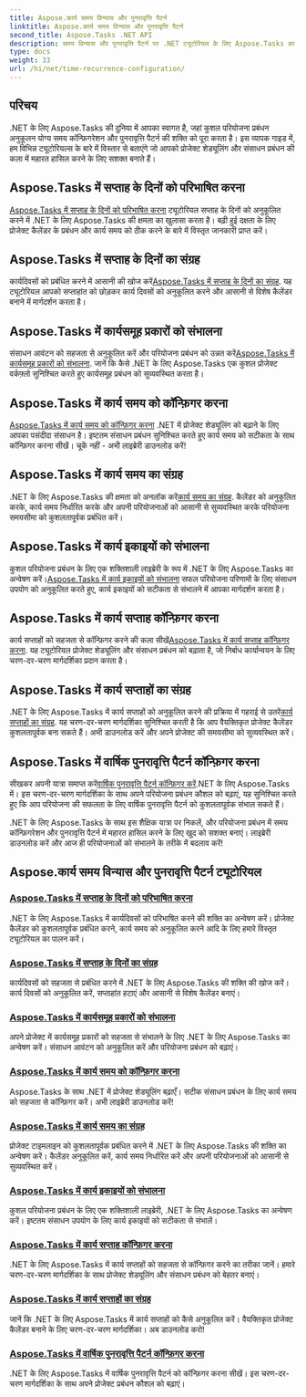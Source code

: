 ```yaml
---
title: Aspose.कार्य समय विन्यास और पुनरावृत्ति पैटर्न
linktitle: Aspose.कार्य समय विन्यास और पुनरावृत्ति पैटर्न
second_title: Aspose.Tasks .NET API
description: समय विन्यास और पुनरावृत्ति पैटर्न पर .NET ट्यूटोरियल के लिए Aspose.Tasks का अन्वेषण करें। आसानी से कैलेंडर प्रबंधित करें, कार्य समय अनुकूलित करें और प्रोजेक्ट शेड्यूलिंग अनुकूलित करें।
type: docs
weight: 33
url: /hi/net/time-recurrence-configuration/
---
```

## परिचय

.NET के लिए Aspose.Tasks की दुनिया में आपका स्वागत है, जहां कुशल परियोजना प्रबंधन अनुकूलन योग्य समय कॉन्फ़िगरेशन और पुनरावृत्ति पैटर्न की शक्ति को पूरा करता है। इस व्यापक गाइड में, हम विभिन्न ट्यूटोरियल्स के बारे में विस्तार से बताएंगे जो आपको प्रोजेक्ट शेड्यूलिंग और संसाधन प्रबंधन की कला में महारत हासिल करने के लिए सशक्त बनाते हैं।

## Aspose.Tasks में सप्ताह के दिनों को परिभाषित करना
[Aspose.Tasks में सप्ताह के दिनों को परिभाषित करना](./defining-weekdays/) ट्यूटोरियल सप्ताह के दिनों को अनुकूलित करने में .NET के लिए Aspose.Tasks की क्षमता का खुलासा करता है। बढ़ी हुई दक्षता के लिए प्रोजेक्ट कैलेंडर के प्रबंधन और कार्य समय को ठीक करने के बारे में विस्तृत जानकारी प्राप्त करें।

## Aspose.Tasks में सप्ताह के दिनों का संग्रह
कार्यदिवसों को प्रबंधित करने में आसानी की खोज करें[Aspose.Tasks में सप्ताह के दिनों का संग्रह](./weekday-collection/). यह ट्यूटोरियल आपको सप्ताहांत को छोड़कर कार्य दिवसों को अनुकूलित करने और आसानी से विशेष कैलेंडर बनाने में मार्गदर्शन करता है।

## Aspose.Tasks में कार्यसमूह प्रकारों को संभालना
 संसाधन आवंटन को सहजता से अनुकूलित करें और परियोजना प्रबंधन को उन्नत करें[Aspose.Tasks में कार्यसमूह प्रकारों को संभालना](./workgroup-types/). जानें कि कैसे .NET के लिए Aspose.Tasks एक कुशल प्रोजेक्ट वर्कफ़्लो सुनिश्चित करते हुए कार्यसमूह प्रबंधन को सुव्यवस्थित करता है।

## Aspose.Tasks में कार्य समय को कॉन्फ़िगर करना
[Aspose.Tasks में कार्य समय को कॉन्फ़िगर करना](./working-times/) .NET में प्रोजेक्ट शेड्यूलिंग को बढ़ाने के लिए आपका पसंदीदा संसाधन है। इष्टतम संसाधन प्रबंधन सुनिश्चित करते हुए कार्य समय को सटीकता के साथ कॉन्फ़िगर करना सीखें। चूकें नहीं - अभी लाइब्रेरी डाउनलोड करें!

## Aspose.Tasks में कार्य समय का संग्रह
 .NET के लिए Aspose.Tasks की क्षमता को अनलॉक करें[कार्य समय का संग्रह](./working-time-collection/). कैलेंडर को अनुकूलित करके, कार्य समय निर्धारित करके और अपनी परियोजनाओं को आसानी से सुव्यवस्थित करके परियोजना समयसीमा को कुशलतापूर्वक प्रबंधित करें।

## Aspose.Tasks में कार्य इकाइयों को संभालना
कुशल परियोजना प्रबंधन के लिए एक शक्तिशाली लाइब्रेरी के रूप में .NET के लिए Aspose.Tasks का अन्वेषण करें।[Aspose.Tasks में कार्य इकाइयों को संभालना](./work-units/) सफल परियोजना परिणामों के लिए संसाधन उपयोग को अनुकूलित करते हुए, कार्य इकाइयों को सटीकता से संभालने में आपका मार्गदर्शन करता है।

## Aspose.Tasks में कार्य सप्ताह कॉन्फ़िगर करना
 कार्य सप्ताहों को सहजता से कॉन्फ़िगर करने की कला सीखें[Aspose.Tasks में कार्य सप्ताह कॉन्फ़िगर करना](./configuring-workweeks/). यह ट्यूटोरियल प्रोजेक्ट शेड्यूलिंग और संसाधन प्रबंधन को बढ़ाता है, जो निर्बाध कार्यान्वयन के लिए चरण-दर-चरण मार्गदर्शिका प्रदान करता है।

## Aspose.Tasks में कार्य सप्ताहों का संग्रह
 .NET के लिए Aspose.Tasks में कार्य सप्ताहों को अनुकूलित करने की प्रक्रिया में गहराई से उतरें[कार्य सप्ताहों का संग्रह](./workweek-collection/). यह चरण-दर-चरण मार्गदर्शिका सुनिश्चित करती है कि आप वैयक्तिकृत प्रोजेक्ट कैलेंडर कुशलतापूर्वक बना सकते हैं। अभी डाउनलोड करें और अपने प्रोजेक्ट की समयसीमा को सुव्यवस्थित करें।

## Aspose.Tasks में वार्षिक पुनरावृत्ति पैटर्न कॉन्फ़िगर करना
 सीखकर अपनी यात्रा समाप्त करें[वार्षिक पुनरावृत्ति पैटर्न कॉन्फ़िगर करें](./yearly-recurrence-patterns/).NET के लिए Aspose.Tasks में। इस चरण-दर-चरण मार्गदर्शिका के साथ अपने परियोजना प्रबंधन कौशल को बढ़ाएं, यह सुनिश्चित करते हुए कि आप परियोजना की सफलता के लिए वार्षिक पुनरावृत्ति पैटर्न को कुशलतापूर्वक संभाल सकते हैं।

.NET के लिए Aspose.Tasks के साथ इस शैक्षिक यात्रा पर निकलें, और परियोजना प्रबंधन में समय कॉन्फ़िगरेशन और पुनरावृत्ति पैटर्न में महारत हासिल करने के लिए खुद को सशक्त बनाएं। लाइब्रेरी डाउनलोड करें और आज ही परियोजनाओं को संभालने के तरीके में बदलाव करें!
## Aspose.कार्य समय विन्यास और पुनरावृत्ति पैटर्न ट्यूटोरियल
### [Aspose.Tasks में सप्ताह के दिनों को परिभाषित करना](./defining-weekdays/)
.NET के लिए Aspose.Tasks में कार्यदिवसों को परिभाषित करने की शक्ति का अन्वेषण करें। प्रोजेक्ट कैलेंडर को कुशलतापूर्वक प्रबंधित करने, कार्य समय को अनुकूलित करने आदि के लिए हमारे विस्तृत ट्यूटोरियल का पालन करें।
### [Aspose.Tasks में सप्ताह के दिनों का संग्रह](./weekday-collection/)
कार्यदिवसों को सहजता से प्रबंधित करने में .NET के लिए Aspose.Tasks की शक्ति की खोज करें। कार्य दिवसों को अनुकूलित करें, सप्ताहांत हटाएं और आसानी से विशेष कैलेंडर बनाएं।
### [Aspose.Tasks में कार्यसमूह प्रकारों को संभालना](./workgroup-types/)
अपने प्रोजेक्ट में कार्यसमूह प्रकारों को सहजता से संभालने के लिए .NET के लिए Aspose.Tasks का अन्वेषण करें। संसाधन आवंटन को अनुकूलित करें और परियोजना प्रबंधन को बढ़ाएं।
### [Aspose.Tasks में कार्य समय को कॉन्फ़िगर करना](./working-times/)
Aspose.Tasks के साथ .NET में प्रोजेक्ट शेड्यूलिंग बढ़ाएँ। सटीक संसाधन प्रबंधन के लिए कार्य समय को सहजता से कॉन्फ़िगर करें। अभी लाइब्रेरी डाउनलोड करें!
### [Aspose.Tasks में कार्य समय का संग्रह](./working-time-collection/)
प्रोजेक्ट टाइमलाइन को कुशलतापूर्वक प्रबंधित करने में .NET के लिए Aspose.Tasks की शक्ति का अन्वेषण करें। कैलेंडर अनुकूलित करें, कार्य समय निर्धारित करें और अपनी परियोजनाओं को आसानी से सुव्यवस्थित करें।
### [Aspose.Tasks में कार्य इकाइयों को संभालना](./work-units/)
कुशल परियोजना प्रबंधन के लिए एक शक्तिशाली लाइब्रेरी, .NET के लिए Aspose.Tasks का अन्वेषण करें। इष्टतम संसाधन उपयोग के लिए कार्य इकाइयों को सटीकता से संभालें।
### [Aspose.Tasks में कार्य सप्ताह कॉन्फ़िगर करना](./configuring-workweeks/)
.NET के लिए Aspose.Tasks में कार्य सप्ताहों को सहजता से कॉन्फ़िगर करने का तरीका जानें। हमारे चरण-दर-चरण मार्गदर्शिका के साथ प्रोजेक्ट शेड्यूलिंग और संसाधन प्रबंधन को बेहतर बनाएं।
### [Aspose.Tasks में कार्य सप्ताहों का संग्रह](./workweek-collection/)
जानें कि .NET के लिए Aspose.Tasks में कार्य सप्ताहों को कैसे अनुकूलित करें। वैयक्तिकृत प्रोजेक्ट कैलेंडर बनाने के लिए चरण-दर-चरण मार्गदर्शिका। अब डाउनलोड करो!
### [Aspose.Tasks में वार्षिक पुनरावृत्ति पैटर्न कॉन्फ़िगर करना](./yearly-recurrence-patterns/)
.NET के लिए Aspose.Tasks में वार्षिक पुनरावृत्ति पैटर्न को कॉन्फ़िगर करना सीखें। इस चरण-दर-चरण मार्गदर्शिका के साथ अपने प्रोजेक्ट प्रबंधन कौशल को बढ़ाएं।
